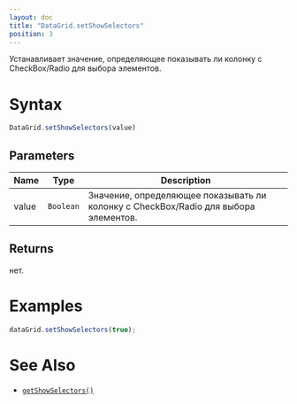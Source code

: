 ```yaml
---
layout: doc
title: "DataGrid.setShowSelectors"
position: 3
---
```


Устанавливает значение, определяющее показывать ли колонку с CheckBox/Radio для выбора элементов.

# Syntax

```js
DataGrid.setShowSelectors(value)
```

## Parameters

|Name|Type|Description|
|----|----|-----------|
|value|`Boolean`|Значение, определяющее показывать ли колонку с CheckBox/Radio для выбора элементов.|

## Returns

нет.

# Examples

```js
dataGrid.setShowSelectors(true);
```

# See Also

* [`getShowSelectors()`](../DataGrid.getShowSelectors/)
